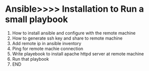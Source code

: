# Ansible>>>> Installation to Run a small playbook
1. How to install ansible and configure with the remote machine
2. How to generate ssh key and share to remote machine
3. Add remote ip in ansible inventory
4. Ping for remote machie connection 
5. Write playebook to install apache httpd server at remote machine
6. Run that playbook
7. END
